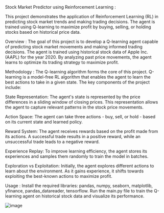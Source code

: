 
Stock Market Predictor using Reinforcement Learning : 

This project demonstrates the application of Reinforcement Learning (RL) in predicting stock market trends and making trading decisions. The agent is trained using Q-learning to maximize profit by buying, selling, or holding stocks based on historical price data.

Overview : 
The goal of this project is to develop a Q-learning agent capable of predicting stock market movements and making informed trading decisions. The agent is trained using historical stock data of Apple Inc. (AAPL) for the year 2020. By analyzing past price movements, the agent learns to optimize its trading strategy to maximize profit.

Methodology : 
The Q-learning algorithm forms the core of this project. Q-learning is a model-free RL algorithm that enables the agent to learn the best actions to take in a given state. The key components of the project include:

State Representation: The agent's state is represented by the price differences in a sliding window of closing prices. This representation allows the agent to capture relevant patterns in the stock price movements.

Action Space: The agent can take three actions - buy, sell, or hold - based on its current state and learned policy.

Reward System: The agent receives rewards based on the profit made from its actions. A successful trade results in a positive reward, while an unsuccessful trade leads to a negative reward.

Experience Replay: To improve learning efficiency, the agent stores its experiences and samples them randomly to train the model in batches.

Exploration vs Exploitation: Initially, the agent explores different actions to learn about the environment. As it gains experience, it shifts towards exploiting the best-known actions to maximize profit.

Usage : 
Install the required libraries: pandas, numpy, seaborn, matplotlib, yfinance, pandas_datareader, tensorflow.
Run the main.py file to train the Q-learning agent on historical stock data and visualize its performance.


![image](https://github.com/22b2272/SOC-RLstock/assets/126689571/6197c0e4-7519-42b0-a2fc-c4ccc1ed303f)
